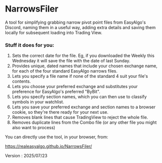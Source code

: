 # NarrowsFiler
A tool for simplifying grabbing narrow pivot point files from EasyAlgo's Discord, naming them in a useful way, adding extra details and saving them locally for subsequent loading into Trading View.

### Stuff it does for you:
1. Sets the correct date for the file. Eg, if you downloaded the Weekly this Wednesday it will save the file with the date of last Sunday.
1. Provides unique, dated names that include your chosen exchange name, for each of the four standard EasyAlgo narrows files.
1. Lets you specify a file name if none of the standard 4 suit your file's contents.
1. Lets you choose your preferred exchange and substitutes your preference for EasyAlgo's preferred "ByBit".
1. Lets you specify section names, which you can then use to classify symbols in your watchlist.
1. Lets you save your preferred exchange and section names to a browser cookie, so they're there ready for your next use.
1. Removes blank lines that cause TradingView to reject the whole file.
1. Removes duplicate lines from the Combo file (or any other file you might also want to process)

You can directly use the tool, in your browser, from:

https://realeasyalgo.github.io/NarrowsFiler/


Version : 2025/07/23

